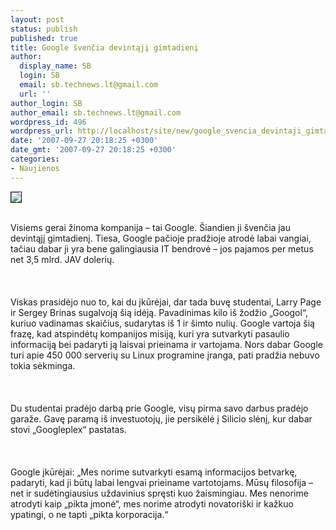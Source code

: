 ```yaml
---
layout: post
status: publish
published: true
title: Google švenčia devintąjį gimtadienį
author:
  display_name: SB
  login: SB
  email: sb.technews.lt@gmail.com
  url: ''
author_login: SB
author_email: sb.technews.lt@gmail.com
wordpress_id: 496
wordpress_url: http://localhost/site/new/google_svencia_devintaji_gimtadieni/
date: '2007-09-27 20:18:25 +0300'
date_gmt: '2007-09-27 20:18:25 +0300'
categories:
- Naujienos
---
```

<div class="imgright"><img src="http://www.google.lt/logos/9th_birthday_res.gif" border="1"></div>
<p><br>Visiems gerai žinoma kompanija – tai Google. Šiandien ji švenčia jau devintąjį gimtadienį. Tiesa, Google pačioje pradžioje atrodė labai vangiai, tačiau dabar ji yra bene galingiausia IT bendrovė – jos pajamos per metus net 3,5 mlrd. JAV dolerių.<br />
<br><br />
<br>Viskas prasidėjo nuo to, kai du įkūrėjai, dar tada buvę studentai, Larry Page ir Sergey Brinas sugalvoją šią idėją. Pavadinimas kilo iš žodžio „Googol“, kuriuo vadinamas skaičius, sudarytas iš 1 ir šimto nulių. Google vartoja šią frazę, kad atspindėtų kompanijos misiją, kuri yra sutvarkyti pasaulio informaciją bei padaryti ją laisvai prieinama ir vartojama. Nors dabar Google turi apie 450 000 serverių su Linux programine įranga, pati pradžia nebuvo tokia sėkminga.<br />
<br><br />
<br>Du studentai pradėjo darbą prie Google, visų pirma savo darbus pradėjo garaže. Gavę paramą iš investuotojų, jie persikėlė į Silicio slėnį, kur dabar stovi „Googleplex“ pastatas.<br />
<br><br />
<br>Google įkūrėjai: „Mes norime sutvarkyti esamą informacijos betvarkę, padaryti, kad ji būtų labai lengvai prieiname vartotojams. Mūsų filosofija – net ir sudėtingiausius uždavinius spręsti kuo žaismingiau. Mes nenorime atrodyti kaip „pikta įmonė“, mes norime atrodyti novatoriški ir kažkuo ypatingi, o ne tapti „pikta korporacija.“</p>
